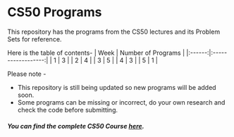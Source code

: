 # CS50 Programs

This repository has the programs from the CS50 lectures and its Problem Sets for reference.

Here is the table of contents-
| Week | Number of Programs |
|:------:|:------------------:|
| 1 | 3 |
| 2 | 4 |
| 3 | 5 |
| 4 | 3 |
| 5 | 1 |

Please note -

- This repository is still being updated so new programs will be added soon.
- Some programs can be missing or incorrect, do your own research and check the code before submitting.

##### You can find the complete CS50 Course [here](https://cs50.harvard.edu/college/2021/spring/).
